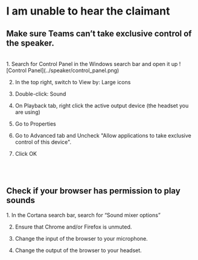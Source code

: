 <h1 id="unable_hear_claimant">I am unable to hear the claimant</h1>

<h2 id="exclusive_control">Make sure Teams can’t take exclusive control of the speaker.</h2>
<br />
1. Search for Control Panel in the Windows search bar and open it up
![Control Panel](../speaker/control_panel.png)

2. In the top right, switch to View by: Large icons

3. Double-click: Sound 

4. On Playback tab, right click the active output device (the headset you are using)

5. Go to Properties

6. Go to Advanced tab and Uncheck "Allow applications to take exclusive control of this device".

7. Click OK

<br />
<br />
<h2 id="browser_permission_sound">Check if your browser has permission to play sounds</h2>
1. In the Cortana search bar, search for “Sound mixer options”

2. Ensure that Chrome and/or Firefox is unmuted.

3. Change the input of the browser to your microphone.

4. Change the output of the browser to your headset.

<br />
<br />
